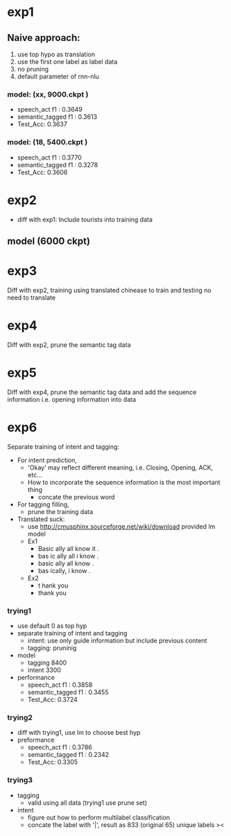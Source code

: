 # exp1

## Naive approach:
1. use top hypo as translation
2. use the first one label as label data
3. no pruning
4. default parameter of rnn-nlu

### model:  (xx,  9000.ckpt )
- speech_act f1 : 0.3649
- semantic_tagged f1 : 0.3613
- Test_Acc: 0.3637

### model:  (18,  5400.ckpt )
- speech_act f1 : 0.3770
- semantic_tagged f1 : 0.3278
- Test_Acc: 0.3606


# exp2
- diff with exp1: Include tourists into training data

## model (6000 ckpt)

# exp3
Diff with exp2, training using translated chinease to train and testing no need to translate

# exp4
Diff with exp2, prune the semantic tag data

# exp5
Diff with exp4, prune the semantic tag data and add the sequence information i.e. opening information into data

# exp6
Separate training of intent and tagging:
- For intent prediction, 
  - 'Okay' may reflect different meaning, i.e. Closing, Opening, ACK, etc...
  - How to incorporate the sequence information is the most important thing
    - concate the previous word
- For tagging filling,
  - prune the training data
- Translated suck:
  - use http://cmusphinx.sourceforge.net/wiki/download provided lm model
  - Ex1
    - Basic ally all know it .
    - bas ic ally all i know .
    - basic ally all know .
    - bas ically, i know .
  - Ex2
    - t hank you
    - thank you

### trying1
- use default 0 as top hyp
- separate training of intent and tagging
  - intent: use only guide information but include previous content
  - tagging: pruninig 
- model
  - tagging 8400
  - intent 3300
- performance
  - speech_act f1 : 0.3858
  - semantic_tagged f1 : 0.3455
  - Test_Acc: 0.3724

### trying2
- diff with trying1, use lm to choose best hyp
- preformance
  - speech_act f1 : 0.3786
  - semantic_tagged f1 : 0.2342
  - Test_Acc: 0.3305

### trying3
- tagging
    - valid using all data (trying1 use prune set)
- intent
    - figure out how to perform multilabel classification
    - concate the label with '|', result as 833 (original 65) unique labels ><
